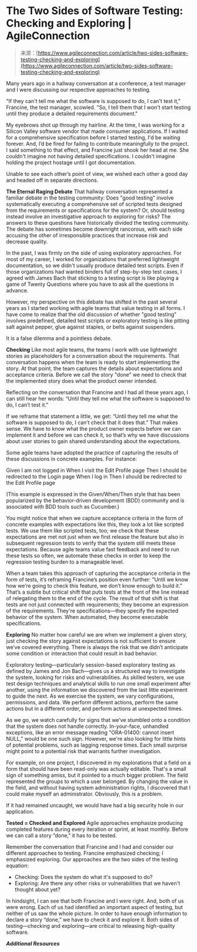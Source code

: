 <!--yml
category: 未分类
date: 2024-05-27 15:08:37
-->

# The Two Sides of Software Testing: Checking and Exploring | AgileConnection

> 来源：[https://www.agileconnection.com/article/two-sides-software-testing-checking-and-exploring](https://www.agileconnection.com/article/two-sides-software-testing-checking-and-exploring)

Many years ago in a hallway conversation at a conference, a test manager and I were discussing our respective approaches to testing.

"If they can't tell me what the software is supposed to do, I can't test it," Francine, the test manager, scowled. "So, I tell them that I won't start testing until they produce a detailed requirements document."

My eyebrows shot up through my hairline. At the time, I was working for a Silicon Valley software vendor that made consumer applications. If I waited for a comprehensive specification before I started testing, I'd be waiting forever. And, I’d be fired for failing to contribute meaningfully to the project. I said something to that effect, and Francine just shook her head at me. She couldn't imagine not having detailed specifications. I couldn't imagine holding the project hostage until I got documentation.

Unable to see each other’s point of view, we wished each other a good day and headed off in separate directions.

**The Eternal Raging Debate**
That hallway conversation represented a familiar debate in the testing community: Does "good testing" involve systematically executing a comprehensive set of scripted tests designed from the requirements or specifications for the system? Or, should testing instead involve an investigative approach to exploring for risks? The answers to these questions have historically divided the testing community. The debate has sometimes become downright rancorous, with each side accusing the other of irresponsible practices that increase risk and decrease quality.

In the past, I was firmly on the side of using exploratory approaches. For most of my career, I worked for organizations that preferred lightweight documentation, so we didn't usually produce detailed test scripts. Even if those organizations had wanted binders full of step-by-step test cases, I agreed with James Bach that sticking to a testing script is like playing a game of Twenty Questions where you have to ask all the questions in advance.

However, my perspective on this debate has shifted in the past several years as I started working with agile teams that value testing in all forms. I have come to realize that the old discussion of whether "good testing" involves predefined, detailed test scripts or exploratory testing is like pitting salt against pepper, glue against staples, or belts against suspenders.

It is a false dilemma and a pointless debate.

**Checking**
Like most agile teams, the teams I work with use lightweight stories as placeholders for a conversation about the requirements. That conversation happens when the team is ready to start implementing the story. At that point, the team captures the details about expectations and acceptance criteria. Before we call the story "done" we need to check that the implemented story does what the product owner intended.

Reflecting on the conversation that Francine and I had all these years ago, I can still hear her words: “Until they tell me what the software is supposed to do, I can’t test it.”

If we reframe that statement a little, we get: “Until they tell me what the software is supposed to do, I can’t check that it does that.” That makes sense. We have to know what the product owner expects before we can implement it and before we can check it, so that’s why we have discussions about user stories to gain shared understanding about the expectations.

Some agile teams have adopted the practice of capturing the results of these discussions in concrete examples. For instance:

Given I am not logged in
When I visit the Edit Profile page
Then I should be redirected to the Login page
When I log in
Then I should be redirected to the Edit Profile page

(This example is expressed in the Given/When/Then style that has been popularized by the behavior-driven development (BDD) community and is associated with BDD tools such as Cucumber.)

You might notice that when we capture acceptance criteria in the form of concrete examples with expectations like this, they look a lot like scripted tests. We use them like scripted tests, too; we check that these expectations are met not just when we first release the feature but also in subsequent regression tests to verify that the system still meets these expectations. Because agile teams value fast feedback and need to run these tests so often, we automate these checks in order to keep the regression testing burden to a manageable level.

When a team takes this approach of capturing the acceptance criteria in the form of tests, it’s reframing Francine’s position even further: “Until we know how we’re going to check this feature, we don’t know enough to build it.” That’s a subtle but critical shift that puts tests at the front of the line instead of relegating them to the end of the cycle. The result of that shift is that tests are not just connected with requirements; they become an expression of the requirements. They're specifications—they specify the expected behavior of the system. When automated, they become executable specifications.

**Exploring**
No matter how careful we are when we implement a given story, just checking the story against expectations is not sufficient to ensure we’ve covered everything. There is always the risk that we didn’t anticipate some condition or interaction that could result in bad behavior.

Exploratory testing—particularly session-based exploratory testing as defined by James and Jon Bach—gives us a structured way to investigate the system, looking for risks and vulnerabilities. As skilled testers, we use test design techniques and analytical skills to run one small experiment after another, using the information we discovered from the last little experiment to guide the next. As we exercise the system, we vary configurations, permissions, and data. We perform different actions, perform the same actions but in a different order, and perform actions at unexpected times.

As we go, we watch carefully for signs that we’ve stumbled onto a condition that the system does not handle correctly. In-your-face, unhandled exceptions, like an error message reading "ORA-01400: cannot insert NULL," would be one such sign. However, we're also looking for little hints of potential problems, such as lagging response times. Each small surprise might point to a potential risk that warrants further investigation.

For example, on one project, I discovered in my explorations that a field on a form that should have been read-only was actually editable. That's a small sign of something amiss, but it pointed to a much bigger problem. The field represented the groups to which a user belonged. By changing the value in the field, and without having system administration rights, I discovered that I could make myself an administrator. Obviously, this is a problem.

If it had remained uncaught, we would have had a big security hole in our application.

**Tested = Checked and Explored**
Agile approaches emphasize producing completed features during every iteration or sprint, at least monthly. Before we can call a story “done,” it has to be tested.

Remember the conversation that Francine and I had and consider our different approaches to testing. Francine emphasized checking; I emphasized exploring. Our approaches are the two sides of the testing equation:

*   Checking: Does the system do what it's supposed to do?
*   Exploring: Are there any other risks or vulnerabilities that we haven't thought about yet?

In hindsight, I can see that both Francine and I were right. And, both of us were wrong. Each of us had identified an important aspect of testing, but neither of us saw the whole picture. In order to have enough information to declare a story “done,” we have to check it and explore it. Both sides of testing—checking and exploring—are critical to releasing high-quality software.

***Additional Resources***